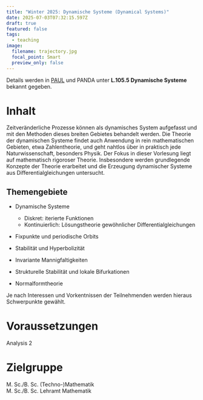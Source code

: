 ```yaml
---
title: "Winter 2025: Dynamische Systeme (Dynamical Systems)"
date: 2025-07-03T07:32:15.597Z
draft: true
featured: false
tags:
  - teaching
image:
  filename: trajectory.jpg
  focal_point: Smart
  preview_only: false
---
```

Details werden in [PAUL](https://paul.uni-paderborn.de/scripts/mgrqispi.dll?APPNAME=CampusNet&PRGNAME=COURSEDETAILS&ARGUMENTS=-N000000000000001,-N000443,-N0,-N394345350622630,-N394345350614631,-N0,-N0,-N3,-AvUoNRBLmWYmZmUP3QzAI3QpDWd66QgDAcopwxYwWQILmefZhxMRvfupq7ZU57fG9RNKQxQcZOzn6mMUhcdH-PjWpcUDZYYZf7dwycfFj4DRzxUHmPzLk4on9xUBFWWVZmMH5QN6VPdmwmBwVxQHuWBfdQUPxQY6QPuWzxNKXfqZEmYf6ffH5Od2FcUHBczKxOZKg7d5yQSRhvNPefjLDeYKAfQLxVUHAvYZmOkNtPB5TWjUxx-RMvfHyrUpDHZL0rDoqmQmoVDU6YWHYHgRXWdZyrqLVCWmfVoHxHgPjmBmuYDZlfQpmVfF-OgLFQWLseYP0QIHW3IW8YoHbxqfNmUWlfD6XO-PHRUW8QzGJWBRbPuDt4uf9mNUXWMKbOSRaYDKjeYGvHu5ImNw3VdwUCumNxooA4zoLP-HeOZeZRUaZ4ocNcBoefDosfBPIVzZfxoRBWqU8rbZVVUiZfSWBfdWfmdA83fRUvWKKOScZOjUWOYLbRMPycuPPQjVwQuRVcdKfYqmQfzZDPdLQHWK7rgiNeNZ8OfB9QZPXfSnAVdLSHgmDRgLYHoP5WNWAfSmwcBP6vfLD4gHwPdGEQj7AWSPUfzy6PQP7xUK7R-HSYW5axq6dxqG-vQmgRZotPYGkvgpIOIHlYBW9eNfwYYBwedKMcfGy4zUaR-5wfdGwHoaFOgpqeYFAQQVArq6yvoWCPS5C7DZgcIW6fYRKOZVFvIptQB5oVup7HfAt7DyZCQHYVYWaefmIVSpQRBofRUog) und PANDA unter **L.105.5 Dynamische Systeme** bekannt gegeben.

# Inhalt

Zeitveränderliche Prozesse können als dynamisches System aufgefasst und mit den Methoden dieses breiten Gebietes behandelt werden. Die Theorie der dynamischen Systeme findet auch Anwendung in rein mathematischen Gebieten, etwa Zahlentheorie, und geht nahtlos über in praktisch jede Naturwissenschaft, besonders Physik. Der Fokus in dieser Vorlesung liegt auf mathematisch rigoroser Theorie. Insbesondere werden grundlegende Konzepte der Theorie erarbeitet und die Erzeugung dynamischer Systeme aus Differentialgleichungen untersucht.

## Themengebiete

* Dynamische Systeme

  * Diskret: iterierte Funktionen
  * Kontinuierlich: Lösungstheorie gewöhnlicher Differentialgleichungen
* Fixpunkte und periodische Orbits
* Stabilität und Hyperbolizität
* Invariante Mannigfaltigkeiten
* Strukturelle Stabilität und lokale Bifurkationen
* Normalformtheorie

Je nach Interessen und Vorkentnissen der Teilnehmenden werden hieraus Schwerpunkte gewählt.

# Voraussetzungen

Analysis 2

# Zielgruppe

M. Sc./B. Sc. (Techno-)Mathematik\
M. Sc./B. Sc. Lehramt Mathematik